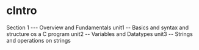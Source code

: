 # cIntro

Section 1 --- Overview and Fundamentals
        unit1 -- Basics and syntax and structure os a C program
        unit2 -- Variables and Datatypes
        unit3 -- Strings and operations on strings



